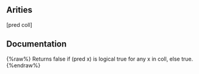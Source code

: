 ## Arities
[pred coll]

## Documentation
{%raw%}
Returns false if (pred x) is logical true for any x in coll,
  else true.
{%endraw%}
